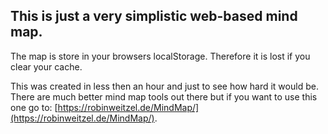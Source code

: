 ## This is just a very simplistic web-based mind map.

The map is store in your browsers localStorage.
Therefore it is lost if you clear your cache.

This was created in less then an hour and just to see how hard it would be.
There are much better mind map tools out there but if you want to use this one go to:
[https://robinweitzel.de/MindMap/](https://robinweitzel.de/MindMap/).
